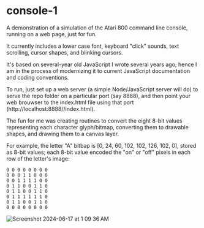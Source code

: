 # console-1

A demonstration of a simulation of the Atari 800 command line console, running on a web page, just for fun.

It currently includes a lower case font, keyboard "click" sounds, text scrolling, cursor shapes, and blinking cursors.

It's based on several-year old JavaScript I wrote several years ago; hence I am in the process of modernizing it to current JavaScript documentation and coding conventions.

To run, just set up a web server (a simple Node/JavaScript server will do) to serve the repo folder on a particular port (say 8888), and then point your web brouwser to the index.html file using that port (http://localhost:8888//index.html).

The fun for me was creating routines to convert the eight 8-bit values representing each character glyph/bitmap, converting them to drawable shapes, and drawing them to a canvas layer.

For example, the letter "A" bitbap is [0, 24, 60, 102, 102, 126, 102, 0], stored as 8-bit values; each 8-bit value encoded the "on" or "off" pixels in each row of the letter's image:

```
0 0 0 0 0 0 0 0
0 0 0 1 1 0 0 0
0 0 1 1 1 1 0 0
0 1 1 0 0 1 1 0
0 1 1 0 0 1 1 0
0 1 1 1 1 1 1 0
0 1 1 0 0 1 1 0
0 0 0 0 0 0 0 0 
```

![Screenshot 2024-06-17 at 1 09 36 AM](https://github.com/rgmarquez/console-1/assets/943586/8f04293e-8e3c-48df-be06-72aeb65cd8ce)
